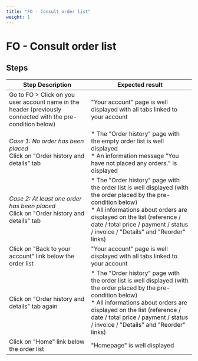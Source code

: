 ```yaml
---
title: "FO - Consult order list"
weight: 1
---
```


# FO - Consult order list
## Steps
| Step Description | Expected result |
| ----- | ----- |
| Go to FO > Click on you user account name in the header (previously connected with the pre-condition below) | "Your account" page is well displayed with all tabs linked to your account |
| *Case 1: No order has been placed*<br>Click on "Order history and details" tab | * The "Order history" page with the empty order list is well displayed<br> * An information message "You have not placed any orders." is displayed |
| *Case 2: At least one order has been placed*<br>Click on "Order history and details" tab | * The "Order history" page with the order list is well displayed (with the order placed by the pre-condition below)<br> * All informations about orders are displayed on the list (reference / date / total price / payment / status / invoice / "Details" and "Reorder" links) |
| Click on "Back to your account" link below the order list | "Your account" page is well displayed with all tabs linked to your account |
| Click on "Order history and details" tab again | * The "Order history" page with the order list is well displayed (with the order placed by the pre-condition below)<br> * All informations about orders are displayed on the list (reference / date / total price / payment / status / invoice / "Details" and "Reorder" links) |
| Click on "Home" link below the order list | "Homepage" is well displayed |
